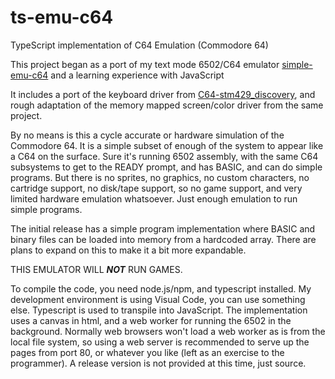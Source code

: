 # ts-emu-c64
TypeScript implementation of C64 Emulation (Commodore 64)

This project began as a port of my text mode 6502/C64 emulator [simple-emu-c64](https://github.com/davervw/simple-emu-c64) and a learning experience with JavaScript

It includes a port of the keyboard driver from [C64-stm429_discovery](https://os.mbed.com/users/davervw/code/C64-stm429_discovery/), and rough adaptation of the memory mapped screen/color driver from the same project.

By no means is this a cycle accurate or hardware simulation of the Commodore 64.  It is a simple subset of enough of the system to appear like a C64 on the surface.  Sure it's running 6502 assembly, with the same C64 subsystems to get to the READY prompt, and has BASIC, and can do simple programs.  But there is no sprites, no graphics, no custom characters, no cartridge support, no disk/tape support, so no game support, and very limited hardware emulation whatsoever.  Just enough emulation to run simple programs.

The initial release has a simple program implementation where BASIC and binary files can be loaded into memory from a hardcoded array.  There are plans to expand on this to make it a bit more expandable.

THIS EMULATOR WILL ***NOT*** RUN GAMES.

To compile the code, you need node.js/npm, and typescript installed.  My development environment is using Visual Code, you can use something else.   Typescript is used to transpile into JavaScript.  The implementation uses a canvas in html, and a web worker for running the 6502 in the background.  Normally web browsers won't load a web worker as is from the local file system, so using a web server is recommended to serve up the pages from port 80, or whatever you like (left as an exercise to the programmer).  A release version is not provided at this time, just source.
